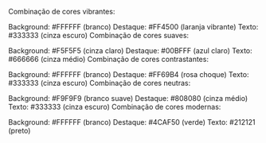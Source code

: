 Combinação de cores vibrantes:

Background: #FFFFFF (branco)
Destaque: #FF4500 (laranja vibrante)
Texto: #333333 (cinza escuro)
Combinação de cores suaves:

Background: #F5F5F5 (cinza claro)
Destaque: #00BFFF (azul claro)
Texto: #666666 (cinza médio)
Combinação de cores contrastantes:

Background: #FFFFFF (branco)
Destaque: #FF69B4 (rosa choque)
Texto: #333333 (cinza escuro)
Combinação de cores neutras:

Background: #F9F9F9 (branco suave)
Destaque: #808080 (cinza médio)
Texto: #333333 (cinza escuro)
Combinação de cores modernas:

Background: #FFFFFF (branco)
Destaque: #4CAF50 (verde)
Texto: #212121 (preto)